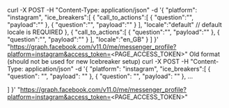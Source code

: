 curl -X POST -H "Content-Type: application/json" -d '{
     "platform": "instagram",
     "ice_breakers":[
       {
          "call_to_actions":[
             {
                "question":"<QUESTION>",
                "payload":"<PAYLOAD>"
             },
             {
                "question":"<QUESTION>",
                "payload":"<PAYLOAD>"
             }
          ],
          "locale":"default" // default locale is REQUIRED
       },
       {
          "call_to_actions":[
             {
                "question":"<QUESTION>",
                "payload":"<PAYLOAD>"
             },
             {
                "question":"<QUESTION>",
                "payload":"<PAYLOAD>"
             }
          ],
          "locale":"en_GB"
       }
    ]
}' "https://graph.facebook.com/v11.0/me/messenger_profile?platform=instagram&access_token=<PAGE_ACCESS_TOKEN>"
Old format (should not be used for new Icebreaker setup)
curl -X POST -H "Content-Type: application/json" -d '{
  "platform": "instagram",
  "ice_breakers":[
     {
        "question": "<QUESTION>",
        "payload": "<PAYLOAD>"
     },
     {
        "question": "<QUESTION>",
        "payload": "<PAYLOAD>"
     },
     ...

  ]
}' "https://graph.facebook.com/v11.0/me/messenger_profile?platform=instagram&access_token=<PAGE_ACCESS_TOKEN>"
